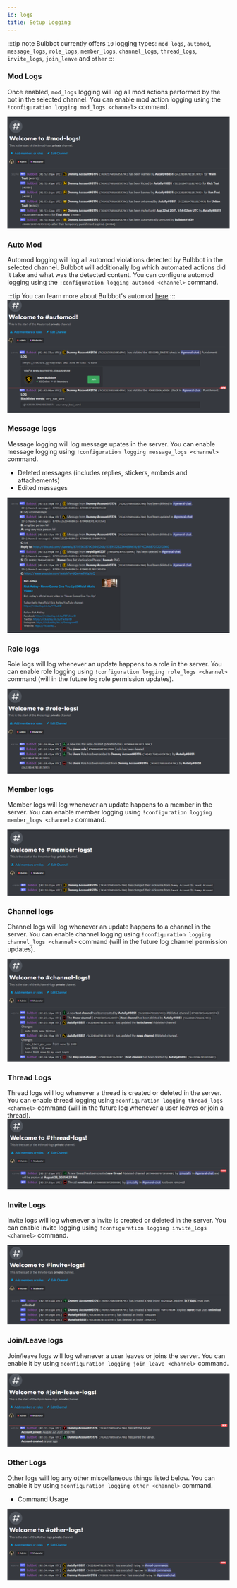 ```yaml
---
id: logs
title: Setup Logging
---
```



:::tip note
Bulbbot currently offers `10` logging types: `mod_logs`, `automod`, `message_logs`, `role_logs`, `member_logs`, `channel_logs`, `thread_logs`, `invite_logs`, `join_leave` and `other`
:::

### Mod Logs
Once enabled, `mod_logs` logging will log all mod actions performed by the bot in the selected channel. You can enable mod action logging using the
`!configuration logging mod_logs <channel>` command.


![ModLog](./assets/mod_logs.png)

### Auto Mod
Automod logging will log all automod violations detected by Bulbbot in the selected channel. Bulbbot will additionally log which automated actions 
did it take and what was the detected content. You can configure automod logging using the `!configuration logging automod <channel>` command.

:::tip
You can learn more about Bulbbot's automod [here](automod.md)
:::
![AutoModLog](./assets/automod.png)

### Message logs
Message logging will log message upates in the server. You can enable message logging using `!configuration logging message_logs <channel>` command.
- Deleted messages (includes replies, stickers, embeds and attachements)
- Edited messages

![MessageLogs](./assets/message_logs.png)

### Role logs 
Role logs will log whenever an update happens to a role in the server. You can enable role logging using `!configuration logging role_logs <channel>` command (will in the future log role permission updates).

![RoleLogs](./assets/role_logs.png)

### Member logs
Member logs will log whenever an update happens to a member in the server. You can enable member logging using `!configuration logging member_logs <channel>` command. 

![MemberLogs](./assets/member_logs.png)

### Channel logs 
Channel logs will log whenever an update happens to a channel in the server. You can enable channel logging using `!configuration logging channel_logs <channel>` command (will in the future log channel permission updates).

![ChannelLogs](./assets/channel_logs.png)

### Thread Logs
Thread logs will log whenever a thread is created or deleted in the server. You can enable thread logging using `!configuration logging thread_logs <channel>` command (will in the future log whenever a user leaves or join a thread).
![ThreadLogs](./assets/thread_logs.png)

### Invite Logs
Invite logs will log whenever a invite is created or deleted in the server. You can enable invite logging using `!configuration logging invite_logs <channel>` command.

![InviteLogs](./assets/invite_logs.png)

### Join/Leave logs
Join/leave logs will log whenever a user leaves or joins the server. You can enable it by using `!configuration logging join_leave <channel>` command.

![JoinLeaveLogs](./assets/join_leave.png)

### Other Logs
Other logs will log any other miscellaneous things listed below. You can enable it by using `!configuration logging other <channel>` command.
- Command Usage

![Otherlogs](./assets/other.png)